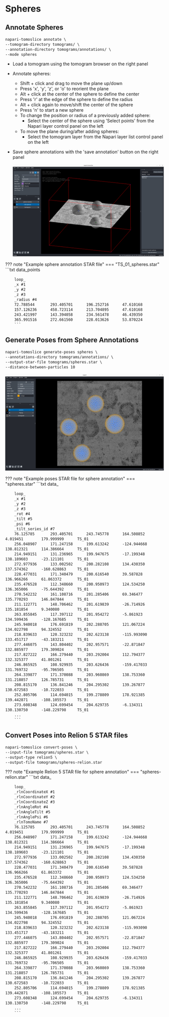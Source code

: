 # Spheres

## Annotate Spheres
````
napari-tomoslice annotate \
--tomogram-directory tomograms/ \
--annotation-directory tomograms/annotations/ \
--mode spheres
````

- Load a tomogram using the tomogram browser on the right panel
- Annotate spheres:
  
    - Shift + click and drag to move the plane up/down  
    - Press 'x', 'y', 'z', or 'o' to reorient the plane  
    - Alt + click at the center of the sphere to define the center  
    - Press 'r' at the edge of the sphere to define the radius  
    - Alt + click again to move/shift the center of the sphere  
    - Press 'n' to start a new sphere  
    - To change the position or radius of a previously added sphere:  
        - Select the center of the sphere using 'Select points' from the Napari layer control panel on the left  
    - To move the plane during/after adding spheres:  
        - Select the tomogram layer from the Napari layer list control panel on the left  

- Save sphere annotations with the 'save annotation' button on the right panel

  ![Sphere annotation](images/annotate-spheres.png)

??? note "Example sphere annotation STAR file"
    === "TS_01_spheres.star"
        ```txt
        data_points

        loop_
        _x #1
        _y #2
        _z #3
        _radius #4
        72.788544       293.405701      196.252716      47.610168
        157.126236      458.723114      213.704895      47.610168
        243.421997      143.394058      234.561478      46.439350
        365.991516      272.661560      228.013626      53.870224
        ```


## Generate Poses from Sphere Annotations
````
napari-tomoslice generate-poses spheres \
--annotations-directory tomograms/annotations/ \
--output-star-file tomograms/spheres.star \
--distance-between-particles 10
````

 ![Sphere annotation](images/spheres.png)

??? note "Example poses STAR file for sphere annotation"
    === "spheres.star"
        ```txt
        data_
        
        loop_
        _x #1
        _y #2
        _z #3
        _rot #4
        _tilt #5
        _psi #6
        _tilt_series_id #7
        76.125785       293.405701      243.745778      164.508852      4.019451        179.999999      TS_01
        256.048907      171.247158      199.613242      -124.944668     138.812321      114.386664      TS_01
        214.949151      131.236965      199.947675      -17.199348      138.189603      -23.121101      TS_01
        272.977936      133.002502      200.282108      134.430350      137.574362      -160.628863     TS_01
        228.477031      171.340479      200.616540      39.587828       136.966266      61.863372       TS_01
        235.476528      112.348660      200.950973      124.534250      136.365006      -75.644392      TS_01
        270.542232      161.108716      201.285406      69.346477       135.770293      146.847844      TS_01
        211.122771      148.706462      201.619839      -26.714926      135.181854      9.340080        TS_01
        263.855845      117.397112      201.954272      -5.861923       134.599436      -128.167685     TS_01
        245.940018      176.691819      202.288705      121.067224      134.022798      94.324552       TS_01
        218.839633      120.323232      202.623138      -115.993090     133.451717      -43.183211      TS_01
        277.446075      143.804402      202.957571      -22.871847      132.885977      179.309024      TS_01
        217.827222      166.279440      203.292004      112.794377      132.325377      41.801261       TS_01
        246.865925      108.929935      203.626436      -159.417033     131.769732      -95.706505      TS_01
        264.339877      171.370088      203.960869      138.753360      131.218857      126.785731      TS_01
        208.815170      136.841246      204.295302      139.267877      130.672583      -10.722033      TS_01
        252.805706      114.694015      199.278809      178.921385      139.442871      -108.105573     TS_01
        273.608348      124.699454      204.629735      -6.134311       130.130750      -148.229798     TS_01
        ...
        ```



## Convert Poses into Relion 5 STAR files
````
napari-tomoslice convert-poses \
--input-file tomograms/spheres.star \
--output-type relion5 \
--output-file tomograms/spheres-relion.star
````
??? note "Example Relion 5 STAR file for sphere annotation"
    === "spheres-relion.star"
        ```txt
        data_
        
        loop_
        _rlnCoordinateX #1
        _rlnCoordinateY #2
        _rlnCoordinateZ #3
        _rlnAngleRot #4
        _rlnAngleTilt #5
        _rlnAnglePsi #6
        _rlnTomoName #7
        76.125785       293.405701      243.745778      164.508852      4.019451        179.999999      TS_01
        256.048907      171.247158      199.613242      -124.944668     138.812321      114.386664      TS_01
        214.949151      131.236965      199.947675      -17.199348      138.189603      -23.121101      TS_01
        272.977936      133.002502      200.282108      134.430350      137.574362      -160.628863     TS_01
        228.477031      171.340479      200.616540      39.587828       136.966266      61.863372       TS_01
        235.476528      112.348660      200.950973      124.534250      136.365006      -75.644392      TS_01
        270.542232      161.108716      201.285406      69.346477       135.770293      146.847844      TS_01
        211.122771      148.706462      201.619839      -26.714926      135.181854      9.340080        TS_01
        263.855845      117.397112      201.954272      -5.861923       134.599436      -128.167685     TS_01
        245.940018      176.691819      202.288705      121.067224      134.022798      94.324552       TS_01
        218.839633      120.323232      202.623138      -115.993090     133.451717      -43.183211      TS_01
        277.446075      143.804402      202.957571      -22.871847      132.885977      179.309024      TS_01
        217.827222      166.279440      203.292004      112.794377      132.325377      41.801261       TS_01
        246.865925      108.929935      203.626436      -159.417033     131.769732      -95.706505      TS_01
        264.339877      171.370088      203.960869      138.753360      131.218857      126.785731      TS_01
        208.815170      136.841246      204.295302      139.267877      130.672583      -10.722033      TS_01
        252.805706      114.694015      199.278809      178.921385      139.442871      -108.105573     TS_01
        273.608348      124.699454      204.629735      -6.134311       130.130750      -148.229798     TS_01
        ...
        ```
